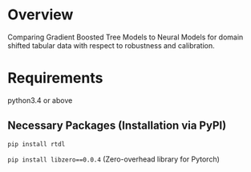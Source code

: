# Overview
Comparing Gradient Boosted Tree Models to Neural Models for domain shifted tabular data with respect to robustness and calibration.

# Requirements

python3.4 or above

## Necessary Packages (Installation via PyPI)

`pip install rtdl`

`pip install libzero==0.0.4` (Zero-overhead library for Pytorch) 


